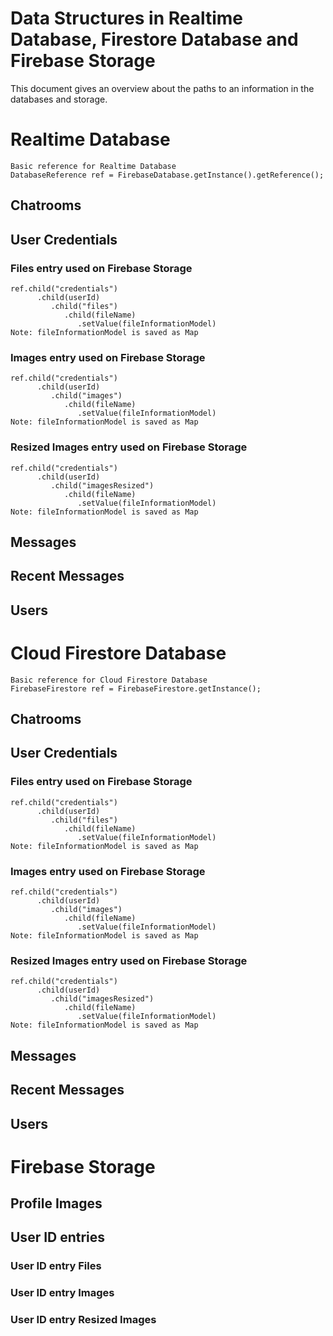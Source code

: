 # Data Structures in Realtime Database, Firestore Database and Firebase Storage

This document gives an overview about the paths to an information in the databases and storage.

# Realtime Database

```plaintext
Basic reference for Realtime Database
DatabaseReference ref = FirebaseDatabase.getInstance().getReference();
```

## Chatrooms

## User Credentials

### Files entry used on Firebase Storage

```plaintext
ref.child("credentials")
      .child(userId)
         .child("files")
            .child(fileName)
               .setValue(fileInformationModel)
Note: fileInformationModel is saved as Map               
```

### Images entry used on Firebase Storage

```plaintext
ref.child("credentials")
      .child(userId)
         .child("images")
            .child(fileName)
               .setValue(fileInformationModel)
Note: fileInformationModel is saved as Map               
```

### Resized Images entry used on Firebase Storage

```plaintext
ref.child("credentials")
      .child(userId)
         .child("imagesResized")
            .child(fileName)
               .setValue(fileInformationModel)
Note: fileInformationModel is saved as Map               
```

## Messages

## Recent Messages

## Users


# Cloud Firestore Database

```plaintext
Basic reference for Cloud Firestore Database
FirebaseFirestore ref = FirebaseFirestore.getInstance();
```

## Chatrooms

## User Credentials

### Files entry used on Firebase Storage

```plaintext
ref.child("credentials")
      .child(userId)
         .child("files")
            .child(fileName)
               .setValue(fileInformationModel)
Note: fileInformationModel is saved as Map               
```

### Images entry used on Firebase Storage

```plaintext
ref.child("credentials")
      .child(userId)
         .child("images")
            .child(fileName)
               .setValue(fileInformationModel)
Note: fileInformationModel is saved as Map               
```

### Resized Images entry used on Firebase Storage

```plaintext
ref.child("credentials")
      .child(userId)
         .child("imagesResized")
            .child(fileName)
               .setValue(fileInformationModel)
Note: fileInformationModel is saved as Map               
```

## Messages

## Recent Messages

## Users


# Firebase Storage

## Profile Images

## User ID entries

### User ID entry Files

### User ID entry Images

### User ID entry Resized Images






